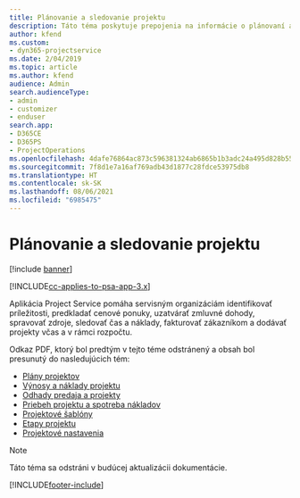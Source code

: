 ```yaml
---
title: Plánovanie a sledovanie projektu
description: Táto téma poskytuje prepojenia na informácie o plánovaní a sledovaní v Project Service Automation.
author: kfend
ms.custom:
- dyn365-projectservice
ms.date: 2/04/2019
ms.topic: article
ms.author: kfend
audience: Admin
search.audienceType:
- admin
- customizer
- enduser
search.app:
- D365CE
- D365PS
- ProjectOperations
ms.openlocfilehash: 4dafe76864ac873c596381324ab6865b1b3adc24a495d828b552e7ac459954b9
ms.sourcegitcommit: 7f8d1e7a16af769adb43d1877c28fdce53975db8
ms.translationtype: HT
ms.contentlocale: sk-SK
ms.lasthandoff: 08/06/2021
ms.locfileid: "6985475"
---
```

# <a name="project-planning-and-tracking"></a>Plánovanie a sledovanie projektu

[!include [banner](../../includes/psa-now-project-operations.md)]

[!INCLUDE[cc-applies-to-psa-app-3.x](../../includes/cc-applies-to-psa-app-3x.md)]

Aplikácia Project Service pomáha servisným organizáciám identifikovať príležitosti, predkladať cenové ponuky, uzatvárať zmluvné dohody, spravovať zdroje, sledovať čas a náklady, fakturovať zákazníkom a dodávať projekty včas a v rámci rozpočtu. 

Odkaz PDF, ktorý bol predtým v tejto téme odstránený a obsah bol presunutý do nasledujúcich tém:

- [Plány projektov](../project-creating.md)
- [Výnosy a náklady projektu](../project-estimating.md)
- [Odhady predaja a projekty](../project-leveraging.md)
- [Priebeh projektu a spotreba nákladov](../project-tracking.md)
- [Projektové šablóny](../project-templates.md)
- [Etapy projektu](../project-stages.md)
- [Projektové nastavenia](../project-settings.md)

> [!NOTE]
> Táto téma sa odstráni v budúcej aktualizácii dokumentácie. 


[!INCLUDE[footer-include](../../includes/footer-banner.md)]